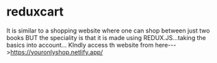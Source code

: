 # reduxcart
It is similar to a shopping website where one can shop between just two books BUT the speciality is that it is made using REDUX.JS...taking the basics into account...
KIndly access th website from here--->https://youronlyshop.netlify.app/
